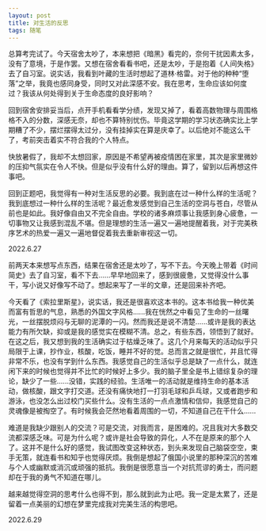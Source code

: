 ```yaml
---
layout: post
title: 对生活的反思
tags: 随笔
---
```


总算考完试了。今天宿舍太吵了，本来想把《暗黑》看完的，奈何干扰因素太多，没有了意境，于是作罢。又想在宿舍看看书吧，还是太吵，于是抱着《人间失格》去了自习室。说实话，我看到叶藏的生活时想起了道林·格雷。对于他的种种“堕落”之举，我竟也感同身受，同时又对此深感不安。我在思考，生命应该如何度过？我该从何处得到关于生命态度的良好影响？

回到宿舍安排妥当后，点开手机看看学分绩，发现又掉了，看着高数物理与周围格格不入的分数，深感无奈，却也不算特别忧伤。毕竟这学期的学习状态确实比上学期糟了不少，摆烂摆得太过分，没有挂掉实在算是庆幸了。以后绝对不能这么干了，考前突击着实不符合我的个人特点。

快放暑假了，我却不太想回家，原因是不希望再被疫情困在家里，其次是家里微妙的压抑气氛实在令人不快。但是似乎没有什么好的理由。算了，留到以后再想这件事吧。

回到正题吧，我觉得有一种对生活反思的必要。我到底在过一种什么样的生活呢？我到底想过一种什么样的生活呢？最近愈发感觉到自己生活的空洞与苍白，尽管从前也是如此。我好像自由又不完全自由。学校的诸多麻烦事让我感到身心疲惫，一切事物又让我感到混乱不堪。但是理想的生活一遍又一遍地提醒着我，对于完美秩序艺术的热爱一遍又一遍地督促着我去重新审视这一切。

2022.6.27

前两天本来想写点东西，结果在宿舍还是太吵了，写不下去。今天晚上带着《时间简史》去了自习室，看不下去......早早地回来了，感到很疲惫，又觉得没什么事干，写小说又好像写不动了。想起来写了一半的文章，还是回来补齐吧。

今天看了《索拉里斯星》，说实话，我还是很喜欢这本书的。这本书给我一种优美而富有哲思的气息，熟悉的外国文字风格......我在恍然之中看见了生命的一丝曙光，一丝摆脱烦闷与无聊的泥潭的一闪。然而我还是说不清楚......或许是我的表达能力有所欠缺，抑或是我的感觉实在模糊不清。总之，有些东西，领悟到了就好。在这之后，我又想到我的生活确实过于枯燥乏味了。这几个月来每天的活动似乎只局限于上课，抄作业，核酸，吃饭，睡并不好的觉。总而言之就是很忙，并且忙得非常不乐，也没有学到什么东西。我感觉自己的生活似乎总是缺了一点什么，就连闲下来的时候也觉得并不比忙的时候好上多少。我的脑子里全是书上错综复杂的理论，缺少了一些......没错，实践的经验。生活唯一的活动就是维持生命的基本活动，做核酸，跟文字打交道。还没有痛快地打一打羽毛球和乒乓球，又或者跑步和游泳，也没怎么出过校门买些什么。没有生活的一点点激情和信仰，我感觉自己的灵魂像是被掏空了。有时候我会茫然地看着周围的一切，不知道自己在干什么......

难道是我缺少跟别人的交流？可是交流，对我而言，是困难的。况且我对大多数交流都深感乏味。可是为什么呢？或许是社会导致的异化，人不在是原来的那个人了。这并不是什么好的感觉，我试图改变这种状态，到头来发现自己脑袋空空，束手无策，就连看书和知乎也觉得厌烦。我倒是想起了俄国小说里的那种深沉的苦难与个人或幽默或消沉或顽强的抵抗。我倒是很愿意当一个对抗荒谬的勇士，而问题却在于我的勇气不知道在哪儿。

越来越觉得空洞的思考什么也得不到，那么就到此为止吧。我一定是太累了，还是留着一点美丽的幻想在梦里完成我对完美生活的构思吧。

2022.6.29

